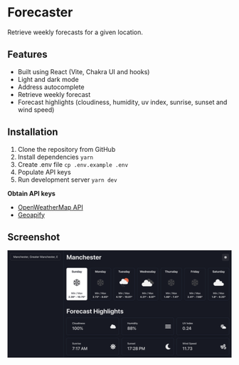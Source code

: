 # Forecaster

Retrieve weekly forecasts for a given location.

## Features

- Built using React (Vite, Chakra UI and hooks)
- Light and dark mode
- Address autocomplete
- Retrieve weekly forecast
- Forecast highlights (cloudiness, humidity, uv index, sunrise, sunset and wind speed)

## Installation

1. Clone the repository from GitHub
2. Install dependencies `yarn`
3. Create .env file `cp .env.example .env`
4. Populate API keys
5. Run development server `yarn dev`

**Obtain API keys**

- [OpenWeatherMap API](https://openweathermap.org/appid)
- [Geoapify](https://www.geoapify.com/maps-api)

## Screenshot

![Screenshot](docs/screenshot.png)
